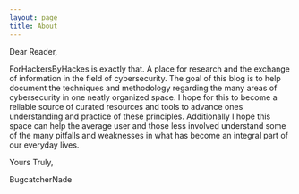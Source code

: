 ```yaml
---
layout: page
title: About
---
```

Dear Reader,

ForHackersByHackes is exactly that. A place for research and the exchange of information in the field of cybersecurity. The goal of this blog is to help document the techniques and methodology regarding the many areas of cybersecurity in one neatly organized space. I hope for this to become a reliable source of curated resources and tools to advance ones understanding and practice of these principles. Additionally I hope this space can help the average user and those less involved understand some of the many pitfalls and weaknesses in what has become an integral part of our everyday lives.  

Yours Truly,

BugcatcherNade
